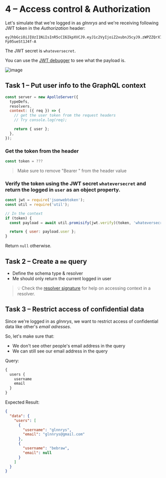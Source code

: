 # 4 – Access control & Authorization

Let's simulate that we're logged in as _glnnrys_ and we're receiving following JWT token in the _Authorization_ header:

```
eyJhbGciOiJIUzI1NiIsInR5cCI6IkpXVCJ9.eyJ1c2VyIjoiZ2xubnJ5cyJ9.zWPZZQrX7SIrsEqnsLov4yTUWNmw-Fp95ueSt1J4f-A
```

The JWT secret is `whateversecret`.

You can use the [JWT debugger](https://jwt.io) to see what the payload is.

![image](https://user-images.githubusercontent.com/5080854/56461327-29040000-63b1-11e9-8294-45334973405d.png)

## Task 1 – Put user info to the GraphQL context

```js
const server = new ApolloServer({
  typeDefs,
  resolvers,
  context: ({ req }) => {
    // get the user token from the request headers
    // Try console.log(req);

    return { user };
  },
});
```

### Get the token from the header

```js
const token = ???
```

> Make sure to remove "Bearer " from the header value

### Verify the token using the JWT secret `whateversecret` and return the logged in `user` as an object property.

```js
const jwt = require('jsonwebtoken');
const util = require('util');

// In the context
if (token) {
  const payload = await util.promisify(jwt.verify)(token, 'whateversecret');

  return { user: payload.user };
}
```

Return `null` otherwise.

## Task 2 – Create a `me` query

- Define the schema type & resolver
- Me should only return the current logged in user

> 💡 Check the [resolver signature](server-cheatsheet.md#resolver-signature) for help on accessing context in a resolver.

## Task 3 – Restrict access of confidential data

Since we're logged in as _glnnrys_, we want to restrict access of confidential data like other's _email adresses_.

So, let's make sure that:

- We don't see other people's email address in the query
- We can still see our email address in the query

Query:

```graphql
{
  users {
    username
    email
  }
}
```

Expected Result:

```json
{
  "data": {
    "users": [
      {
        "username": "glnnrys",
        "email": "glnnrys@gmail.com"
      },
      {
        "username": "bebraw",
        "email": null
      }
    ]
  }
}
```
